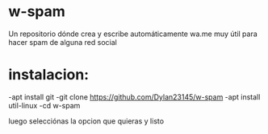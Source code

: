 # w-spam 

Un repositorio dónde crea y escribe automáticamente wa.me muy útil para hacer spam de alguna red social 
 
# instalacion:
-apt install git 
-git clone https://github.com/Dylan23145/w-spam 
-apt install util-linux 
-cd w-spam 



luego selecciónas la opcion que quieras y listo 
